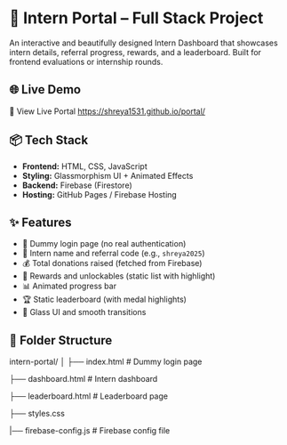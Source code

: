 # 🚀 Intern Portal – Full Stack Project

An interactive and beautifully designed Intern Dashboard that showcases intern details, referral progress, rewards, and a leaderboard. Built for frontend evaluations or internship rounds.

## 🌐 Live Demo

🔗 View Live Portal  https://shreya1531.github.io/portal/  

## 📦 Tech Stack

- **Frontend:** HTML, CSS, JavaScript  
- **Styling:** Glassmorphism UI + Animated Effects  
- **Backend:** Firebase (Firestore)  
- **Hosting:** GitHub Pages / Firebase Hosting  

## ✨ Features

- 🔐 Dummy login page (no real authentication)
- 🧑 Intern name and referral code (e.g., `shreya2025`)
- 💰 Total donations raised (fetched from Firebase)
- 🎁 Rewards and unlockables (static list with highlight)
- 📊 Animated progress bar
- 🏆 Static leaderboard (with medal highlights)
- 🎨 Glass UI and smooth transitions

## 📁 Folder Structure

intern-portal/
│
├── index.html # Dummy login page

├── dashboard.html # Intern dashboard

├── leaderboard.html # Leaderboard page

├── styles.css

|── firebase-config.js # Firebase config file

